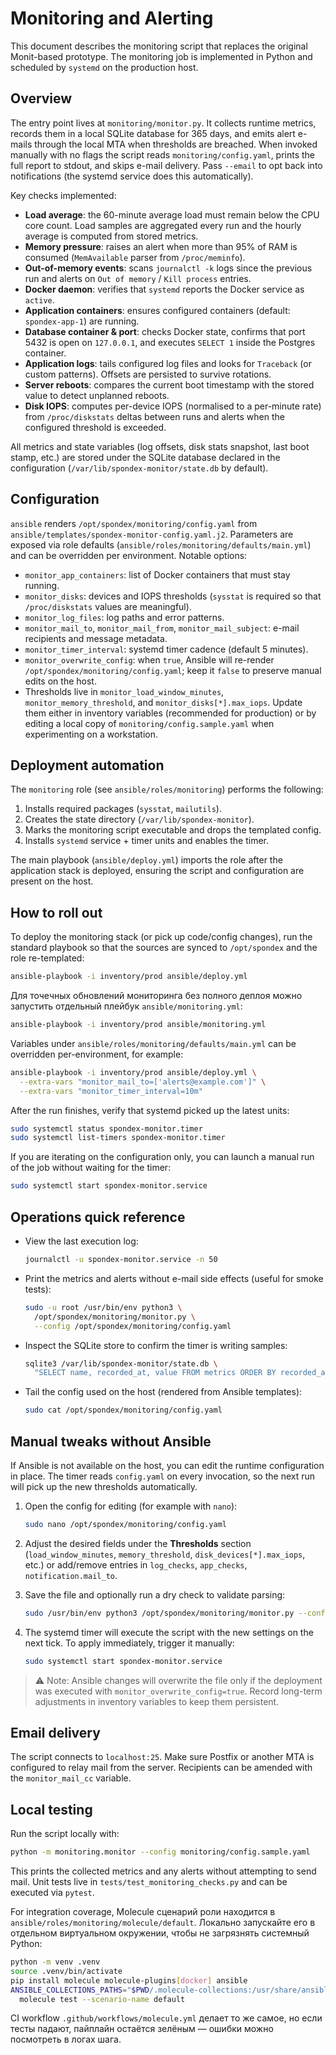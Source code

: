 # Monitoring and Alerting

This document describes the monitoring script that replaces the original Monit-based
prototype. The monitoring job is implemented in Python and scheduled by
`systemd` on the production host.

## Overview

The entry point lives at `monitoring/monitor.py`. It collects runtime metrics,
records them in a local SQLite database for 365 days, and emits alert e-mails
through the local MTA when thresholds are breached. When invoked manually with
no flags the script reads `monitoring/config.yaml`, prints the full report to
stdout, and skips e-mail delivery. Pass `--email` to opt back into
notifications (the systemd service does this automatically).

Key checks implemented:

- **Load average**: the 60-minute average load must remain below the CPU core
  count. Load samples are aggregated every run and the hourly average is
  computed from stored metrics.
- **Memory pressure**: raises an alert when more than 95% of RAM is consumed
  (`MemAvailable` parser from `/proc/meminfo`).
- **Out-of-memory events**: scans `journalctl -k` logs since the previous run
  and alerts on `Out of memory` / `Kill process` entries.
- **Docker daemon**: verifies that `systemd` reports the Docker service as
  `active`.
- **Application containers**: ensures configured containers (default:
  `spondex-app-1`) are running.
- **Database container & port**: checks Docker state, confirms that port 5432 is
  open on `127.0.0.1`, and executes `SELECT 1` inside the Postgres container.
- **Application logs**: tails configured log files and looks for `Traceback` (or
  custom patterns). Offsets are persisted to survive rotations.
- **Server reboots**: compares the current boot timestamp with the stored value
  to detect unplanned reboots.
- **Disk IOPS**: computes per-device IOPS (normalised to a per-minute rate)
  from `/proc/diskstats` deltas between runs and alerts when the configured
  threshold is exceeded.

All metrics and state variables (log offsets, disk stats snapshot, last boot
stamp, etc.) are stored under the SQLite database declared in the configuration
(`/var/lib/spondex-monitor/state.db` by default).

## Configuration

`ansible` renders `/opt/spondex/monitoring/config.yaml` from
`ansible/templates/spondex-monitor-config.yaml.j2`. Parameters are exposed via
role defaults (`ansible/roles/monitoring/defaults/main.yml`) and can be
overridden per environment. Notable options:

- `monitor_app_containers`: list of Docker containers that must stay running.
- `monitor_disks`: devices and IOPS thresholds (`sysstat` is required so that
  `/proc/diskstats` values are meaningful).
- `monitor_log_files`: log paths and error patterns.
- `monitor_mail_to`, `monitor_mail_from`, `monitor_mail_subject`: e-mail
  recipients and message metadata.
- `monitor_timer_interval`: systemd timer cadence (default 5 minutes).
- `monitor_overwrite_config`: when `true`, Ansible will re-render
  `/opt/spondex/monitoring/config.yaml`; keep it `false` to preserve manual
  edits on the host.
- Thresholds live in `monitor_load_window_minutes`, `monitor_memory_threshold`,
  and `monitor_disks[*].max_iops`. Update them either in inventory variables
  (recommended for production) or by editing a local copy of
  `monitoring/config.sample.yaml` when experimenting on a workstation.

## Deployment automation

The `monitoring` role (see `ansible/roles/monitoring`) performs the following:

1. Installs required packages (`sysstat`, `mailutils`).
2. Creates the state directory (`/var/lib/spondex-monitor`).
3. Marks the monitoring script executable and drops the templated config.
4. Installs `systemd` service + timer units and enables the timer.

The main playbook (`ansible/deploy.yml`) imports the role after the application
stack is deployed, ensuring the script and configuration are present on the
host.

## How to roll out

To deploy the monitoring stack (or pick up code/config changes), run the
standard playbook so that the sources are synced to `/opt/spondex` and the role
re-templated:

```bash
ansible-playbook -i inventory/prod ansible/deploy.yml
```

Для точечных обновлений мониторинга без полного деплоя можно запустить отдельный
плейбук `ansible/monitoring.yml`:

```bash
ansible-playbook -i inventory/prod ansible/monitoring.yml
```

Variables under `ansible/roles/monitoring/defaults/main.yml` can be overridden
per-environment, for example:

```bash
ansible-playbook -i inventory/prod ansible/deploy.yml \
  --extra-vars "monitor_mail_to=['alerts@example.com']" \
  --extra-vars "monitor_timer_interval=10m"
```

After the run finishes, verify that systemd picked up the latest units:

```bash
sudo systemctl status spondex-monitor.timer
sudo systemctl list-timers spondex-monitor.timer
```

If you are iterating on the configuration only, you can launch a manual run of
the job without waiting for the timer:

```bash
sudo systemctl start spondex-monitor.service
```

## Operations quick reference

- View the last execution log:

  ```bash
  journalctl -u spondex-monitor.service -n 50
  ```

- Print the metrics and alerts without e-mail side effects (useful for smoke
  tests):

  ```bash
  sudo -u root /usr/bin/env python3 \
    /opt/spondex/monitoring/monitor.py \
    --config /opt/spondex/monitoring/config.yaml
  ```

- Inspect the SQLite store to confirm the timer is writing samples:

  ```bash
  sqlite3 /var/lib/spondex-monitor/state.db \
    "SELECT name, recorded_at, value FROM metrics ORDER BY recorded_at DESC LIMIT 10;"
  ```

- Tail the config used on the host (rendered from Ansible templates):

  ```bash
  sudo cat /opt/spondex/monitoring/config.yaml
  ```

## Manual tweaks without Ansible

If Ansible is not available on the host, you can edit the runtime configuration
in place. The timer reads `config.yaml` on every invocation, so the next run
will pick up the new thresholds automatically.

1. Open the config for editing (for example with `nano`):

   ```bash
   sudo nano /opt/spondex/monitoring/config.yaml
   ```

2. Adjust the desired fields under the **Thresholds** section (`load_window_minutes`,
   `memory_threshold`, `disk_devices[*].max_iops`, etc.) or add/remove entries in
   `log_checks`, `app_checks`, `notification.mail_to`.

3. Save the file and optionally run a dry check to validate parsing:

   ```bash
   sudo /usr/bin/env python3 /opt/spondex/monitoring/monitor.py --config /opt/spondex/monitoring/config.yaml
   ```

4. The systemd timer will execute the script with the new settings on the next
   tick. To apply immediately, trigger it manually:

   ```bash
   sudo systemctl start spondex-monitor.service
   ```

> ⚠️ Note: Ansible changes will overwrite the file only if the deployment was
> executed with `monitor_overwrite_config=true`. Record long-term adjustments in
> inventory variables to keep them persistent.

## Email delivery

The script connects to `localhost:25`. Make sure Postfix or another MTA is
configured to relay mail from the server. Recipients can be amended with the
`monitor_mail_cc` variable.

## Local testing

Run the script locally with:

```bash
python -m monitoring.monitor --config monitoring/config.sample.yaml
```

This prints the collected metrics and any alerts without attempting to send
mail. Unit tests live in `tests/test_monitoring_checks.py` and can be executed
via `pytest`.

For integration coverage, Molecule сценарий роли находится в
`ansible/roles/monitoring/molecule/default`. Локально запускайте его в отдельном
виртуальном окружении, чтобы не загрязнять системный Python:

```bash
python -m venv .venv
source .venv/bin/activate
pip install molecule molecule-plugins[docker] ansible
ANSIBLE_COLLECTIONS_PATHS="$PWD/.molecule-collections:/usr/share/ansible/collections" \
  molecule test --scenario-name default
```

CI workflow `.github/workflows/molecule.yml` делает то же самое, но если тесты
падают, пайплайн остаётся зелёным — ошибки можно посмотреть в логах шага.
